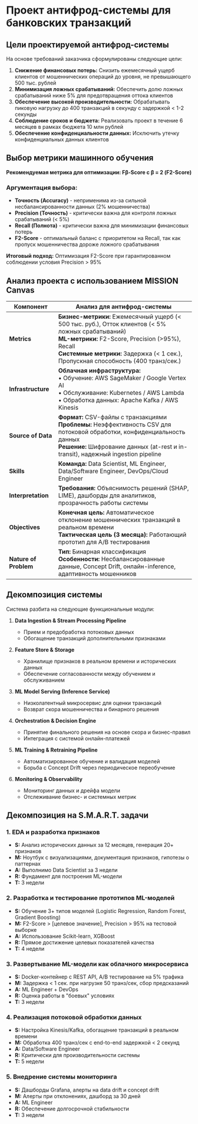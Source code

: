 # Проект антифрод-системы для банковских транзакций

## Цели проектируемой антифрод-системы

На основе требований заказчика сформулированы следующие цели:

1. **Снижение финансовых потерь:** Снизить ежемесячный ущерб клиентов от мошеннических операций до уровня, не превышающего 500 тыс. рублей
2. **Минимизация ложных срабатываний:** Обеспечить долю ложных срабатываний ниже 5% для предотвращения оттока клиентов
3. **Обеспечение высокой производительности:** Обрабатывать пиковую нагрузку до 400 транзакций в секунду с задержкой < 1-2 секунды
4. **Соблюдение сроков и бюджета:** Реализовать проект в течение 6 месяцев в рамках бюджета 10 млн рублей
5. **Обеспечение конфиденциальности данных:** Исключить утечку конфиденциальных данных клиентов

## Выбор метрики машинного обучения

**Рекомендуемая метрика для оптимизации: Fβ-Score с β = 2 (F2-Score)**

### Аргументация выбора:

- **Точность (Accuracy)** - неприменима из-за сильной несбалансированности данных (2% мошенничества)
- **Precision (Точность)** - критически важна для контроля ложных срабатываний (< 5%)
- **Recall (Полнота)** - критически важна для минимизации финансовых потерь
- **F2-Score** - оптимальный баланс с приоритетом на Recall, так как пропуск мошенничества дороже ложного срабатывания

**Итоговый подход:** Оптимизация F2-Score при гарантированном соблюдении условия Precision > 95%

## Анализ проекта с использованием MISSION Canvas

| Компонент | Анализ для антифрод-системы |
|-----------|-----------------------------|
| **Metrics** | **Бизнес-метрики:** Ежемесячный ущерб (< 500 тыс. руб.), Отток клиентов (< 5% ложных срабатываний)<br>**ML-метрики:** F2-Score, Precision (>95%), Recall<br>**Системные метрики:** Задержка (< 1 сек.), Пропускная способность (400 транз/сек.) |
| **Infrastructure** | **Облачная инфраструктура:**<br>• Обучение: AWS SageMaker / Google Vertex AI<br>• Обслуживание: Kubernetes / AWS Lambda<br>• Обработка данных: Apache Kafka / AWS Kinesis |
| **Source of Data** | **Формат:** CSV-файлы с транзакциями<br>**Проблемы:** Неэффективность CSV для потоковой обработки, конфиденциальность данных<br>**Решение:** Шифрование данных (at-rest и in-transit), надежный ingestion pipeline |
| **Skills** | **Команда:** Data Scientist, ML Engineer, Data/Software Engineer, DevOps/Cloud Engineer |
| **Interpretation** | **Требования:** Объяснимость решений (SHAP, LIME), дашборды для аналитиков, прозрачность работы системы |
| **Objectives** | **Конечная цель:** Автоматическое отклонение мошеннических транзакций в реальном времени<br>**Тактическая цель (3 месяца):** Работающий прототип для A/B тестирования |
| **Nature of Problem** | **Тип:** Бинарная классификация<br>**Особенности:** Несбалансированные данные, Concept Drift, онлайн-inference, адаптивность мошенников |

## Декомпозиция системы

Система разбита на следующие функциональные модули:

1. **Data Ingestion & Stream Processing Pipeline**
   - Прием и предобработка потоковых данных
   - Обогащение транзакций дополнительными признаками

2. **Feature Store & Storage**
   - Хранилище признаков в реальном времени и исторических данных
   - Обеспечение согласованности между обучением и обслуживанием

3. **ML Model Serving (Inference Service)**
   - Низколатентный микросервис для оценки транзакций
   - Возврат скора мошенничества и бинарного решения

4. **Orchestration & Decision Engine**
   - Принятие финального решения на основе скора и бизнес-правил
   - Интеграция с системой онлайн-платежей

5. **ML Training & Retraining Pipeline**
   - Автоматизированное обучение и валидация моделей
   - Борьба с Concept Drift через периодическое переобучение

6. **Monitoring & Observability**
   - Мониторинг данных и дрейфа модели
   - Отслеживание бизнес- и системных метрик

## Декомпозиция на S.M.A.R.T. задачи

### 1. EDA и разработка признаков
- **S:** Анализ исторических данных за 12 месяцев, генерация 20+ признаков
- **M:** Ноутбук с визуализациями, документация признаков, гипотезы о паттернах
- **A:** Выполнимо Data Scientist за 3 недели
- **R:** Фундамент для построения ML-модели
- **T:** 3 недели

### 2. Разработка и тестирование прототипов ML-моделей
- **S:** Обучение 3+ типов моделей (Logistic Regression, Random Forest, Gradient Boosting)
- **M:** F2-Score > [целевое значение], Precision > 95% на тестовой выборке
- **A:** Использование Scikit-learn, XGBoost
- **R:** Прямое достижение целевых показателей качества
- **T:** 4 недели

### 3. Развертывание ML-модели как облачного микросервиса
- **S:** Docker-контейнер с REST API, A/B тестирование на 5% трафика
- **M:** Задержка < 1 сек. при нагрузке 50 транз/сек, сбор предсказаний
- **A:** ML Engineer + DevOps
- **R:** Оценка работы в "боевых" условиях
- **T:** 3 недели

### 4. Реализация потоковой обработки данных
- **S:** Настройка Kinesis/Kafka, обогащение транзакций в реальном времени
- **M:** Обработка 400 транз/сек с end-to-end задержкой < 2 секунд
- **A:** Data/Software Engineer
- **R:** Критически для производительности системы
- **T:** 5 недели

### 5. Внедрение системы мониторинга
- **S:** Дашборды Grafana, алерты на data drift и concept drift
- **M:** Алерты при отклонениях, дашборд за 30 дней
- **A:** ML Engineer
- **R:** Обеспечение долгосрочной стабильности
- **T:** 3 недели
